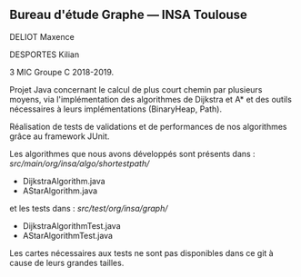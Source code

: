 ## Bureau d'étude Graphe &mdash; INSA Toulouse

DELIOT Maxence

DESPORTES Kilian


3 MIC
Groupe C
2018-2019.


Projet Java concernant le calcul de plus court chemin par plusieurs moyens, via l'implémentation des algorithmes de Dijkstra et A* et des outils nécessaires à leurs implémentations (BinaryHeap, Path).

Réalisation de tests de validations et de performances de nos algorithmes grâce au framework JUnit.

Les algorithmes que nous avons développés sont présents dans : *src/main/org/insa/algo/shortestpath/*
* DijkstraAlgorithm.java
* AStarAlgorithm.java

et les tests dans : *src/test/org/insa/graph/*
* DijkstraAlgorithmTest.java
* AStarAlgorithmTest.java


Les cartes nécessaires aux tests ne sont pas disponibles dans ce git à cause de leurs grandes tailles.

